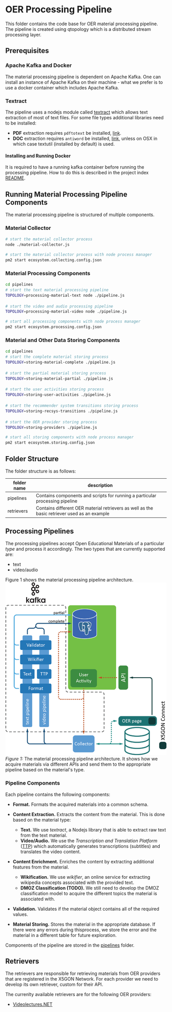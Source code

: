 # OER Processing Pipeline

This folder contains the code base for OER material processing pipeline. The
pipeline is created using qtopology which is a distributed stream processing layer.

## Prerequisites

### Apache Kafka and Docker

The material processing pipeline is dependent on Apache Kafka. One can install
an instance of Apache Kafka on their machine - what we prefer is to use a docker
container which includes Apache Kafka.

### Textract

The pipeline uses a nodejs module called [textract](../../../lib/textract) which allows
text extraction of most of text files. For some file types additional libraries need to be installed:

- **PDF** extraction requires `pdftotext` be installed, [link](http://www.xpdfreader.com/download.html).
- **DOC** extraction requires `antiword` be installed, [link](http://www.winfield.demon.nl/), unless on OSX
    in which case textutil (installed by default) is used.

#### Installing and Running Docker

It is required to have a running kafka container before running the processing pipeline. How to do this is described in the project index [README](../../../README.md).

## Running Material Processing Pipeline Components

The material processing pipeline is structured of multiple components.

### Material Collector

```bash
# start the material collector process
node ./material-collector.js
```

```bash
# start the material collector process with node process manager
pm2 start ecosystem.collecting.config.json
```

### Material Processing Components

```bash
cd pipelines
# start the text material processing pipeline
TOPOLOGY=processing-material-text node ./pipeline.js

# start the video and audio processing pipeline
TOPOLOGY=processing-material-video node ./pipeline.js
```
```bash
# start all processing components with node process manager
pm2 start ecosystem.processing.config.json
```

### Material and Other Data Storing Components

```bash
cd pipelines
# start the complete material storing process
TOPOLOGY=storing-material-complete ./pipeline.js

# start the partial material storing process
TOPOLOGY=storing-material-partial ./pipeline.js

# start the user activities storing process
TOPOLOGY=storing-user-activities ./pipeline.js

# start the recommender system transitions storing process
TOPOLOGY=storing-recsys-transitions ./pipeline.js

# start the OER provider storing process
TOPOLOGY=storing-providers ./pipeline.js
```

```bash
# start all storing components with node process manager
pm2 start ecosystem.storing.config.json
```


## Folder Structure

The folder structure is as follows:

| folder name | description |
| ----------- | ----------- |
| pipelines   | Contains components and scripts for running a particular processing pipeline |
| retrievers  | Contains different OER material retrievers as well as the basic retriever used as an example |

## Processing Pipelines

The processing pipelines accept Open Educational Materials of a particular *type*
and process it accordingly. The two types that are currently supported are:

- text
- video/audio

Figure 1 shows the material processing pipeline architecture.
![preprocessing pipeline](../../../readme/kafka-pipeline.png)
*Figure 1:* The material processing pipeline architecture. It shows how we acquire
materials via different APIs and send them to the appropriate pipeline based on the
material's type.

### Pipeline Components

Each pipeline contains the following components:

- **Format.** Formats the acquired materials into a common schema.
- **Content Extraction.** Extracts the content from the material. This is done
    based on the material type:
    - **Text.** We use *textract*, a Nodejs library that is able to extract raw
        text from the text material.
    - **Video/Audio.** We use the *Transcription and Translation Platform* ([TTP](https://ttp.mllp.upv.es/index.php?page=faq))
        which automatically generates transcriptions (subtitles) and translates
        the video content.

- **Content Enrichment.** Enriches the content by extracting additional features
    from the material.
    - **Wikification.** We use *wikifier*, an online service for extracting
        wikipedia concepts associated with the provided text.
    - **DMOZ Classification (TODO).** We still need to develop the DMOZ classification
        model to acquire the different topics the material is associated with.

- **Validation.** Validates if the material object contains all of the required values.

- **Material Storing.** Stores the material in the appropriate database. If there
    were any errors during thisprocess, we store the error and the material in a
    different table for future exploration.

Components of the pipeline are stored in the [pipelines](pipelines/) folder.

## Retrievers

The retrievers are responsible for retrieving materials from OER providers that
are registered in the X5GON Network. For each provider we need to develop its
own retriever, custom for their API.

The currenlty available retrievers are for the following OER providers:

- [Videolectures.NET](http://videolectures.net/)

